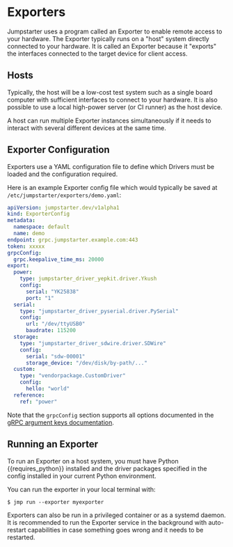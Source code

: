 # Exporters

Jumpstarter uses a program called an Exporter to enable remote access to your
hardware. The Exporter typically runs on a "host" system directly connected to
your hardware. It is called an Exporter because it "exports" the interfaces
connected to the target device for client access.

## Hosts

Typically, the host will be a low-cost test system such as a single board
computer with sufficient interfaces to connect to your hardware. It is also
possible to use a local high-power server (or CI runner) as the host device.

A host can run multiple Exporter instances simultaneously if it needs to
interact with several different devices at the same time.

## Exporter Configuration

Exporters use a YAML configuration file to define which Drivers must be loaded
and the configuration required.

Here is an example Exporter config file which would typically be saved at
`/etc/jumpstarter/exporters/demo.yaml`:

```yaml
apiVersion: jumpstarter.dev/v1alpha1
kind: ExporterConfig
metadata:
  namespace: default
  name: demo
endpoint: grpc.jumpstarter.example.com:443
token: xxxxx
grpcConfig:
  grpc.keepalive_time_ms: 20000
export:
  power:
    type: jumpstarter_driver_yepkit.driver.Ykush
    config:
      serial: "YK25838"
      port: "1"
  serial:
    type: "jumpstarter_driver_pyserial.driver.PySerial"
    config:
      url: "/dev/ttyUSB0"
      baudrate: 115200
  storage:
    type: "jumpstarter_driver_sdwire.driver.SDWire"
    config:
      serial: "sdw-00001"
      storage_device: "/dev/disk/by-path/..."
  custom:
    type: "vendorpackage.CustomDriver"
    config:
      hello: "world"
  reference:
    ref: "power"
```

Note that the `grpcConfig` section supports all options documented in the [gRPC
argument keys
documentation](https://grpc.github.io/grpc/core/group__grpc__arg__keys.html).

## Running an Exporter

To run an Exporter on a host system, you must have Python {{requires_python}}
installed and the driver packages specified in the config installed in your
current Python environment.

You can run the exporter in your local terminal with:

```console
$ jmp run --exporter myexporter
```

Exporters can also be run in a privileged container or as a systemd daemon. It
is recommended to run the Exporter service in the background with auto-restart
capabilities in case something goes wrong and it needs to be restarted.
